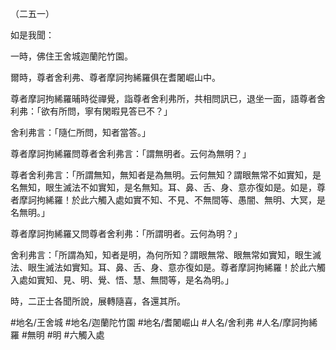 （二五一）

如是我聞：

一時，佛住王舍城迦蘭陀竹園。

爾時，尊者舍利弗、尊者摩訶拘絺羅俱在耆闍崛山中。

尊者摩訶拘絺羅晡時從禪覺，詣尊者舍利弗所，共相問訊已，退坐一面，語尊者舍利弗：「欲有所問，寧有閑暇見答已不？」

舍利弗言：「隨仁所問，知者當答。」

尊者摩訶拘絺羅問尊者舍利弗言：「謂無明者。云何為無明？」

尊者舍利弗言：「所謂無知，無知者是為無明。云何無知？謂眼無常不如實知，是名無知，眼生滅法不如實知，是名無知。耳、鼻、舌、身、意亦復如是。如是，尊者摩訶拘絺羅！於此六觸入處如實不知、不見、不無間等、愚闇、無明、大冥，是名無明。」

尊者摩訶拘絺羅又問尊者舍利弗：「所謂明者。云何為明？」

舍利弗言：「所謂為知，知者是明，為何所知？謂眼無常、眼無常如實知，眼生滅法、眼生滅法如實知。耳、鼻、舌、身、意亦復如是。尊者摩訶拘絺羅！於此六觸入處如實知、見、明、覺、悟、慧、無間等，是名為明。」

時，二正士各聞所說，展轉隨喜，各還其所。

#地名/王舍城
#地名/迦蘭陀竹園
#地名/耆闍崛山
#人名/舍利弗
#人名/摩訶拘絺羅
#無明
#明
#六觸入處
